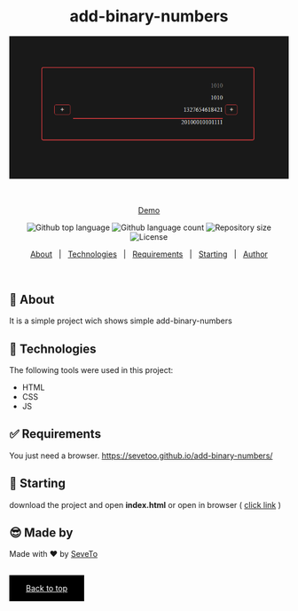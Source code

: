 <div align="center" id="top"> 
  
<h1 align="center">add-binary-numbers</h1>
  <a target="_blank" href="https://sevetoo.github.io/add-binary-numbers/">
  <img src="./preview.png" alt="add-binary-numbers" />
  </a>

&#xa0;

<a target="_blank" href="https://sevetoo.github.io/add-binary-numbers/">Demo</a>

</div>

<p align="center">
  <img alt="Github top language" src="https://img.shields.io/github/languages/top/SeveToo/add-binary-numbers?color=56BEB8">

  <img alt="Github language count" src="https://img.shields.io/github/languages/count/SeveToo/add-binary-numbers?color=56BEB8">

  <img alt="Repository size" src="https://img.shields.io/github/repo-size/SeveToo/add-binary-numbers?color=56BEB8">

  <img alt="License" src="https://img.shields.io/github/license/SeveToo/add-binary-numbers?color=56BEB8">
</p>

<p align="center">
  <a href="#dart-about">About</a> &#xa0; | &#xa0; 
  <!-- <a href="#sparkles-features">Features</a> &#xa0; | &#xa0; -->
  <a href="#rocket-technologies">Technologies</a> &#xa0; | &#xa0;
  <a href="#white_check_mark-requirements">Requirements</a> &#xa0; | &#xa0;
  <a href="#checkered_flag-starting">Starting</a> &#xa0; | &#xa0;
  <a href="https://github.com/SeveToo" target="_blank">Author</a>
</p>

<br>

## :dart: About

<!-- Make some description to me -->

It is a simple project wich shows simple add-binary-numbers

<!-- ## :sparkles: Features
:heavy_check_mark: You can set interval between rounds \
:heavy_check_mark: You see how many correct and wrong answers you get\ -->

## :rocket: Technologies

The following tools were used in this project:

- HTML
- CSS
- JS

## :white_check_mark: Requirements

You just need a browser.
https://sevetoo.github.io/add-binary-numbers/

## :checkered_flag: Starting

download the project and open **index.html**
or open in browser ( <a href="https://sevetoo.github.io/add-binary-numbers/" >click link</a> )

## 😎 Made by

Made with ❤ by <a href="https://github.com/SeveToo" target="_blank">SeveTo</a>

&#xa0;

<a href="#top" style="color: #fff; background: black; padding: 15px 30px">Back to top</a>
